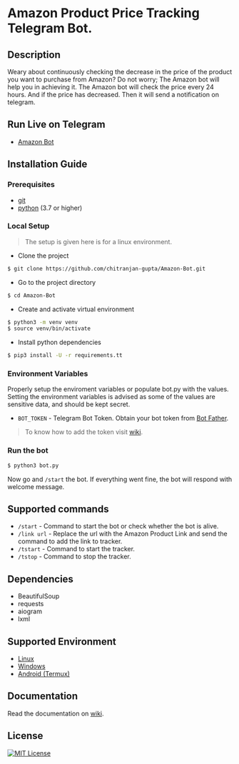 # Amazon Product Price Tracking Telegram Bot.
## Description
Weary about continuously checking the decrease in the price of the product you want to purchase from Amazon? Do not worry; The Amazon bot will help you in achieving it. The Amazon bot will check the price every 24 hours. And if the price has decreased. Then it will send a notification on telegram.
## Run Live on Telegram
* [Amazon Bot](https://telegram.dog/AmazonPriceRangeBot)
## Installation Guide
### Prerequisites
* [git](https://git-scm.com/)
* [python](https://www.python.org/) (3.7 or higher)
### Local Setup
> The setup is given here is for a linux environment.
* Clone the project
```bash
$ git clone https://github.com/chitranjan-gupta/Amazon-Bot.git
```
* Go to the project directory
```bash
$ cd Amazon-Bot
```
* Create and activate virtual environment
```bash
$ python3 -m venv venv
$ source venv/bin/activate
```
* Install python dependencies
```bash
$ pip3 install -U -r requirements.tt
```
### Environment Variables
Properly setup the enviroment variables or populate bot.py with the values. Setting the environment variables is advised as some of the values are sensitive data, and should be kept secret. 
* ```BOT_TOKEN``` - Telegram Bot Token. Obtain your bot token from [Bot Father](https://t.me/BotFather).
> To know how to add the token visit [wiki](https://github.com/chitranjan-gupta/Amazon-Bot/wiki/Installation#steps-to-add-the-token-value-in-the-environment-variable-of-your-system-1).
### Run the bot
```bash
$ python3 bot.py
```
Now go and ```/start``` the bot. If everything went fine, the bot will respond with welcome message.
## Supported commands
* ```/start``` - Command to start the bot or check whether the bot is alive.
* ```/link url``` - Replace the url with the Amazon Product Link and send the command to add the link to tracker.
* ```/tstart``` - Command to start the tracker.
* ```/tstop``` - Command to stop the tracker.
## Dependencies
* BeautifulSoup
* requests
* aiogram
* lxml
## Supported Environment
* [Linux](https://github.com/chitranjan-gupta/Amazon-Bot/wiki/Installation#linux)
* [Windows](https://github.com/chitranjan-gupta/Amazon-Bot/wiki/Installation#windows)
* [Android (Termux)](https://github.com/chitranjan-gupta/Amazon-Bot/wiki/Installation#android)
## Documentation
Read the documentation on [wiki](https://github.com/chitranjan-gupta/Amazon-Bot/wiki).
## License
[![MIT License](https://img.shields.io/badge/License-MIT-green.svg)](https://choosealicense.com/licenses/mit/)
